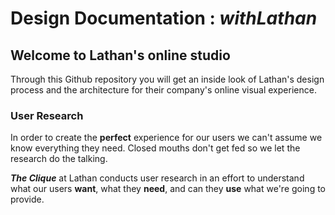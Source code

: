# Design Documentation : *withLathan*

## Welcome to Lathan's online studio

Through this Github repository you will get an inside look of Lathan's design process and the architecture for their company's online visual experience.

### User Research

In order to create the **perfect** experience for our users we can't assume we know everything they need. Closed mouths don't get fed so we let the research do the talking. 

_**The Clique**_ at Lathan conducts user research in an effort to understand what our users **want**, what they **need**, and can they **use** what we're going to provide.


